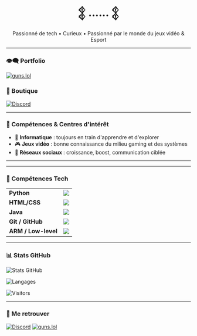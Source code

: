 <h1 align="center">𒉭 ...... 𒉭</h1>

<p align="center">
  Passionné de tech • Curieux  • Passionné par le monde du jeux vidéo & Esport
</p>

---

### 👁‍🗨️ Portfolio

[![guns.lol](https://img.shields.io/badge/Portfolio-guns.lol%2F2s__-black?style=for-the-badge&logo=vercel)](https://guns.lol/2s__)

### 🧨 Boutique 
[![Discord](https://img.shields.io/discord/1200000000000000000?label=Mon%20Serveur%20Unlock%20All&logo=discord&style=for-the-badge&color=5865F2)](https://discord.gg/rDNk7zb6Z9)

---

### 🧠 Compétences & Centres d'intérêt

- 🔧 **Informatique** : toujours en train d'apprendre et d'explorer
- 🎮 **Jeux vidéo** : bonne connaissance du milieu gaming et des systèmes
- 💬 **Réseaux sociaux** : croissance, boost, communication ciblée

---

---

### 🔧 Compétences Tech
<table>
  <tr>
    <td><b>Python</b></td>
    <td><img src="https://img.shields.io/badge/Niveau%2060%25-blue?style=for-the-badge"/></td>
  </tr>
  <tr>
    <td><b>HTML/CSS</b></td>
    <td><img src="https://img.shields.io/badge/Niveau%2080%25-orange?style=for-the-badge"/></td>
  </tr>
  <tr>
    <td><b>Java</b></td>
    <td><img src="https://img.shields.io/badge/Niveau%2010%25-yellow?style=for-the-badge"/></td>
  </tr>
  <tr>
    <td><b>Git / GitHub</b></td>
    <td><img src="https://img.shields.io/badge/Niveau%2040%25-green?style=for-the-badge"/></td>
  </tr>
  <tr>
    <td><b>ARM / Low-level</b></td>
    <td><img src="https://img.shields.io/badge/Niveau%2050%25-purple?style=for-the-badge"/></td>
  </tr>
</table>

---

### 📊 Stats GitHub

![Stats GitHub](https://github-readme-stats.vercel.app/api?username=HIDARI1&show_icons=true&theme=tokyonight&hide_border=true)

![Langages](https://github-readme-stats.vercel.app/api/top-langs/?username=HIDARI1&layout=compact&theme=tokyonight&hide_border=true)

![Visitors](https://komarev.com/ghpvc/?username=HIDARI1&label=Profil%20000Views&color=blue&style=flat-square)

---

### 💌 Me retrouver

[![Discord](https://img.shields.io/badge/Discord-Join%20me%20-%235865F2?style=for-the-badge&logo=discord&logoColor=white)](https://discord.gg/rDNk7zb6Z9)
[![guns.lol](https://img.shields.io/badge/guns.lol%2F2s__-Mon%20portfolio-black?style=for-the-badge&logo=github)](https://guns.lol/2s__)
